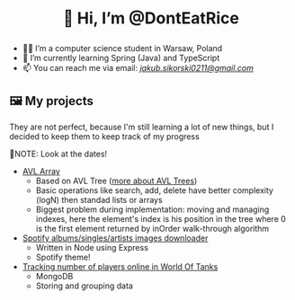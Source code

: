 # <p align="center">👋 Hi, I’m @DontEatRice</p>
- 👨‍🎓 I’m a computer science student in Warsaw, Poland
- 🌱 I’m currently learning Spring (Java) and TypeScript
- 📫 You can reach me via email: *jakub.sikorski0211@gmail.com*
## 🖼 My projects
They are not perfect, because I'm still learning a lot of new things, but I decided to keep them to keep track of my progress

📝NOTE: Look at the dates!
- [AVL Array](https://github.com/DontEatRice/AVL-Array/)
  - Based on AVL Tree ([more about AVL Trees](https://www.programiz.com/dsa/avl-tree))
  - Basic operations like search, add, delete have better complexity (logN) then standad lists or arrays
  - Biggest problem during implementation: moving and managing indexes, here the element's index is his position in the tree where 0 is the first element returned by inOrder walk-through algorithm
- [Spotify albums/singles/artists images downloader](https://github.com/DontEatRice/Cover_image_dowload_Spotify)
  - Written in Node using Express
  - Spotify theme!
- [Tracking number of players online in World Of Tanks](https://github.com/DontEatRice/Server-Stats-WOT)
  - MongoDB
  - Storing and grouping data
<!---
DontEatRice/DontEatRice is a ✨ special ✨ repository because its `README.md` (this file) appears on your GitHub profile.
You can click the Preview link to take a look at your changes.
--->
